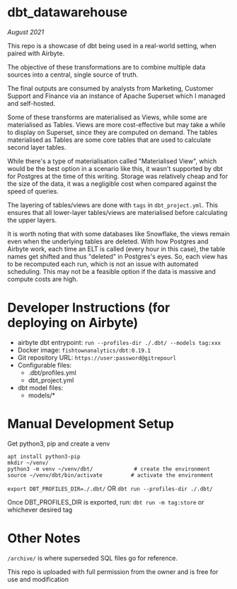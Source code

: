 # dbt_datawarehouse
*August 2021*

This repo is a showcase of dbt being used in a real-world setting, when paired with Airbyte.

The objective of these transformations are to combine multiple data sources into a central, single source of truth.

The final outputs are consumed by analysts from Marketing, Customer Support and Finance via an instance of Apache Superset which I managed and self-hosted.

Some of these transforms are materialised as Views, while some are materialised as Tables. Views are more cost-effective but may take a while to display on Superset, since they are computed on demand. The tables materialised as Tables are some core tables that are used to calculate second layer tables.

While there's a type of materialisation called "Materialised View", which would be the best option in a scenario like this, it wasn't supported by dbt for Postgres at the time of this writing. Storage was relatively cheap and for the size of the data, it was a negligible cost when compared against the speed of queries.

The layering of tables/views are done with `tags` in `dbt_project.yml`. This ensures that all lower-layer tables/views are materialised before calculating the upper layers.

It is worth noting that with some databases like Snowflake, the views remain even when the underlying tables are deleted. With how Postgres and Airbyte work, each time an ELT is called (every hour in this case), the table names get shifted and thus "deleted" in Postgres's eyes. So, each view has to be recomputed each run, which is not an issue with automated scheduling. This may not be a feasible option if the data is massive and compute costs are high.




# Developer Instructions (for deploying on Airbyte)

- airbyte dbt entrypoint: `run --profiles-dir ./.dbt/ --models tag:xxx`
- Docker image: `fishtownanalytics/dbt:0.19.1`
- Git repository URL: `https://user:password@gitrepourl`
- Configurable files:
  - .dbt/profiles.yml
  - dbt_project.yml
- dbt model files:
  - models/*



# Manual Development Setup

Get python3, pip and create a venv
```
apt install python3-pip
mkdir ~/venv/
python3 -m venv ~/venv/dbt/             # create the environment
source ~/venv/dbt/bin/activate         # activate the environment
```

`export DBT_PROFILES_DIR=./.dbt/`
OR
`dbt run --profiles-dir ./.dbt/`

Once DBT_PROFILES_DIR is exported, run:
`dbt run -m tag:store`
or whichever desired tag



# Other Notes

`/archive/` is where superseded SQL files go for reference.

This repo is uploaded with full permission from the owner and is free for use and modification